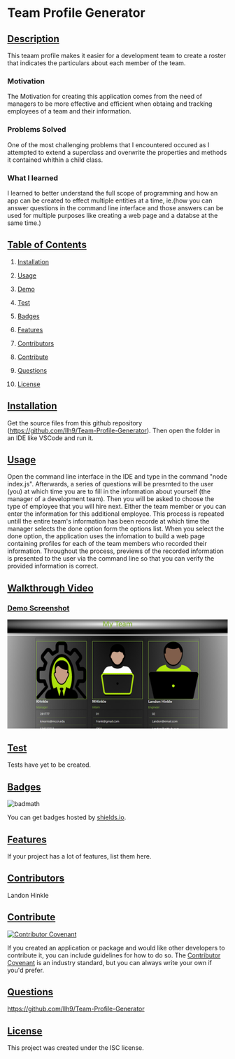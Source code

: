 # Team Profile Generator

    
## [Description](#description)
    
 This teaam profile makes it easier for a development team to create a roster that indicates the particulars about each member of the team.
    
### Motivation
    
The Motivation for creating this application comes from the need of managers to be more effective and efficient when obtaing and tracking employees of a team and their information.
    
### Problems Solved 
    
One of the most challenging problems that I encountered occured as I attempted to extend a superclass and overwrite the properties and methods it contained whithin a child class. 
    
### What I learned 
    
I learned to better understand the full scope of programming and how an app can be created to effect multiple entities at a time, ie.(how you can answer questions in the command line interface and those answers can be used for multiple purposes like creating a web page and a databse at the same time.)
    
## [Table of Contents](#table-of-contents)
 
    
1. [Installation](#installation)
    
1. [Usage](#usage)
    
1. [Demo](#demo)
    
1. [Test](#test)
    
1. [Badges](#badges)
    
1. [Features](#features)
    
1. [Contributors](#contributors)
    
1. [Contribute](#contribute)
    
1. [Questions](#questions)
    
1. [License](#license)

    
## [Installation](#installation)
    
Get the source files from this github repository (https://github.com/llh9/Team-Profile-Generator). Then open the folder in an IDE like VSCode and run it.
    
## [Usage](#usage)
    
Open the command line interface in the IDE and type in the command "node index.js". Afterwards, a series of questions will be presrnted to the user (you) at which time you are to fill in the information about yourself (the manager of a development team). Then you will be asked to choose the type of employee that you will hire next. Either the team member or you can enter the information for this additional employee. This process is repeated untill the entire team's information has been recorde at which time the manager selects the done option form the options list. When you select the done option, the application uses the infomation to build a web page containing profiles for each of the team members who recorded their information. Throughout the process, previews of the recorded information is presented to the user via the command line so that you can verify the provided information is correct.
    
## [Walkthrough Video](https://watch.screencastify.com/v/Go5noiMvoTSbXNTxSbFR)
    
### [Demo Screenshot](#demo-screenshot-1)
    
![screenshot demo ](./assets/images/Profile-Generator-Screenshot.PNG)
    
## [Test](#test)
    
Tests have yet to be created.
    
## [Badges](#badges)
    
![badmath](https://img.shields.io/github/languages/top/nielsenjared/badmath)
    
You can get badges hosted by [shields.io](https://shields.io/). 
    
## [Features](#features)
    
If your project has a lot of features, list them here.
    
## [Contributors](#contributors)
    
Landon Hinkle
    
## [Contribute](#contribute)
    
[![Contributor Covenant](https://img.shields.io/badge/Contributor%20Covenant-2.1-4baaaa.svg)](code_of_conduct.md)
    
If you created an application or package and would like other developers to contribute it, you can include guidelines for how to do so. The [Contributor Covenant](https://www.contributor-covenant.org/) is an industry standard, but you can always write your own if you'd prefer.
    
## [Questions](#questions)
    
https://github.com/llh9/Team-Profile-Generator
    
## [License](#license)
    
This project was created under the ISC license.
    